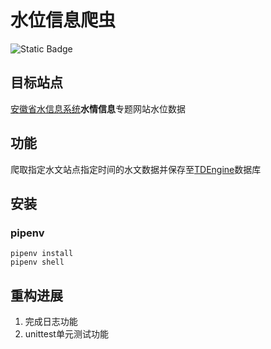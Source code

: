 # 水位信息爬虫

![Static Badge](https://img.shields.io/badge/Python-3.12-blue)

## 目标站点

[安徽省水信息系统](http://yc.wswj.net/ahsxx/LOL/?refer=upl&to=public_public)**水情信息**专题网站水位数据

## 功能

爬取指定水文站点指定时间的水文数据并保存至[TDEngine](https://docs.taosdata.com/)数据库

## 安装

### pipenv

```shell
pipenv install
pipenv shell
```

## 重构进展

1. 完成日志功能
2. unittest单元测试功能
